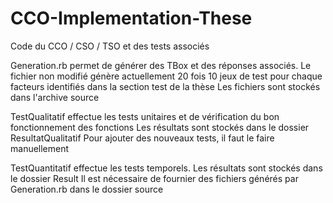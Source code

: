 # CCO-Implementation-These
Code du CCO / CSO / TSO et des tests associés

Generation.rb permet de générer des TBox et des réponses associés.
Le fichier non modifié génère actuellement 20 fois 10 jeux de test pour chaque facteurs identifiés dans la section test de la thèse
Les fichiers sont stockés dans l'archive source

TestQualitatif effectue les tests unitaires et de vérification du bon fonctionnement des fonctions
Les résultats sont stockés dans le dossier ResultatQualitatif
Pour ajouter des nouveaux tests, il faut le faire manuellement

TestQuantitatif effectue les tests temporels.
Les résultats sont stockés dans le dossier Result
Il est nécessaire de fournier des fichiers générés par Generation.rb dans le dossier source
